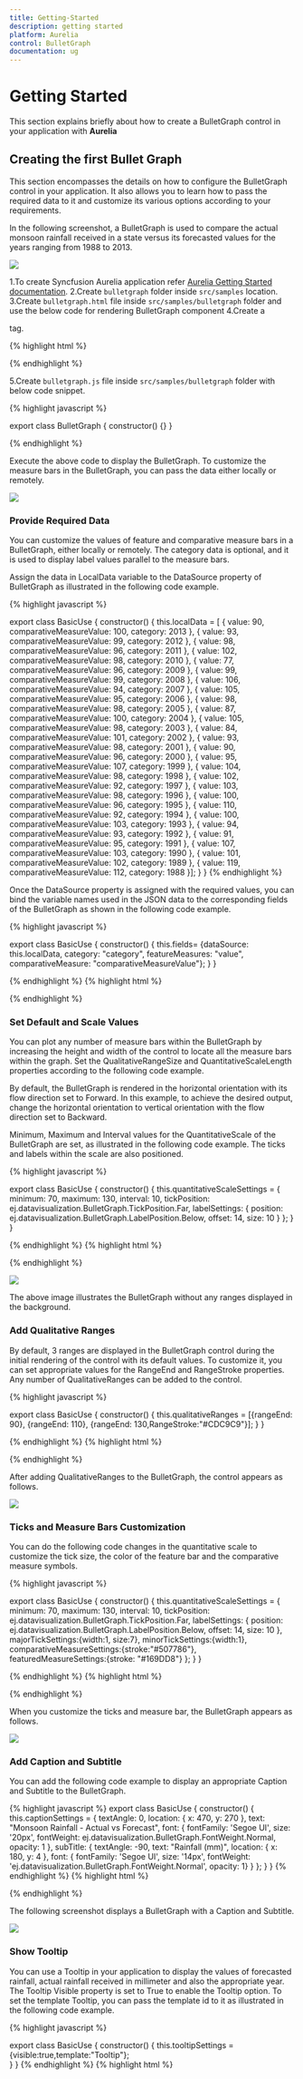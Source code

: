 ```yaml
---
title: Getting-Started
description: getting started
platform: Aurelia
control: BulletGraph
documentation: ug
---
```


# Getting Started

This section explains briefly about how to create a BulletGraph control in your application with  **Aurelia**

## Creating the first Bullet Graph 

This section encompasses the details on how to configure the BulletGraph control in your application. It also allows you to learn how to pass the required data to it and customize its various options according to your requirements.

In the following screenshot, a BulletGraph is used to compare the actual monsoon rainfall received in a state versus its forecasted values for the years ranging from 1988 to 2013.

![](Getting-Started_images/Getting-Started_img1.jpg)

1.To create Syncfusion Aurelia application refer [Aurelia Getting Started documentation](https://help.syncfusion.com/aurelia/overview#getting-started "").
2.Create `bulletgraph` folder inside `src/samples` location.
3.Create `bulletgraph.html` file inside  `src/samples/bulletgraph` folder and use the below code for rendering BulletGraph component 
4.Create a <div> tag.
	
   {% highlight html %}

<!DOCTYPE html>
<body>
<template>
<div>
     <ej-bullet-graph id="graph">
        </ej-bullet-graph>
        </div>
</template>
</body>
</html>

{% endhighlight %}

5.Create `bulletgraph.js` file inside `src/samples/bulletgraph` folder with below code snippet.

{% highlight javascript %}

export class BulletGraph {
    constructor() {}
    }

{% endhighlight %}


Execute the above code to display the BulletGraph. To customize the measure bars in the BulletGraph, you can pass the data either locally or remotely.

![](Getting-Started_images/Getting-Started_img2.png)

### Provide Required Data

You can customize the values of feature and comparative measure bars in a BulletGraph, either locally or remotely. The category data is optional, and it is used to display label values parallel to the measure bars. 

Assign the data in LocalData variable to the DataSource property of BulletGraph as illustrated in the following code example. 


{% highlight javascript %}

export class BasicUse {
constructor() {
 this.localData = [
            {
                value: 90, comparativeMeasureValue: 100,
                category: 2013
            },
            {
                value: 93, comparativeMeasureValue: 99,
                category: 2012
            },
            {
                value: 98, comparativeMeasureValue: 96,
                category: 2011
            },
            {
                value: 102, comparativeMeasureValue: 98,
                category: 2010
            },
            {
                value: 77, comparativeMeasureValue: 96,
                category: 2009
            },
            {
                value: 99, comparativeMeasureValue: 99,
                category: 2008
            },
            {
                value: 106, comparativeMeasureValue: 94,
                category: 2007
            },
            {
                value: 105, comparativeMeasureValue: 95,
                category: 2006
            },
            {
                value: 98, comparativeMeasureValue: 98,
                category: 2005
            },
            {
                value: 87, comparativeMeasureValue: 100,
                category: 2004
            },
            {
                value: 105, comparativeMeasureValue: 98,
                category: 2003
            },
            {
                value: 84, comparativeMeasureValue: 101,
                category: 2002
            },
            {
                value: 93, comparativeMeasureValue: 98,
                category: 2001
            },
            {
                value: 90, comparativeMeasureValue: 96,
                category: 2000
            },
            {
                value: 95, comparativeMeasureValue: 107,
                category: 1999
            },
            {
                value: 104, comparativeMeasureValue: 98,
                category: 1998
            },
            {
                value: 102, comparativeMeasureValue: 92,
                category: 1997
            },
            {
                value: 103, comparativeMeasureValue: 98,
                category: 1996
            },
            {
                value: 100, comparativeMeasureValue: 96,
                category: 1995
            },
            {
                value: 110, comparativeMeasureValue: 92,
                category: 1994
            },
            {
                value: 100, comparativeMeasureValue: 103,
                category: 1993
            },
            {
                value: 94, comparativeMeasureValue: 93,
                category: 1992
            },
            {
                value: 91, comparativeMeasureValue: 95,
                category: 1991
            },
            {
                value: 107, comparativeMeasureValue: 103,
                category: 1990
            },
            {
                value: 101, comparativeMeasureValue: 102,
                category: 1989
            },
            {
                value: 119, comparativeMeasureValue: 112,
                category: 1988
            }];
         }
         }
{% endhighlight %}



Once the DataSource property is assigned with the required values, you can bind the variable names used in the JSON data to the corresponding fields of the BulletGraph as shown in the following code example.
 
{% highlight javascript %}

export class BasicUse {
constructor() {
 this.fields= {dataSource: this.localData, category: "category",
                featureMeasures: "value",
                comparativeMeasure: "comparativeMeasureValue"};
}
}

{% endhighlight %}
{% highlight html %}

<!DOCTYPE html>
<body>
<template>
<div>
     <ej-bullet-graph id="graph" e-fields.bind="fields">
        </ej-bullet-graph>
        </div>
</template>
</body>
</html>

{% endhighlight %}

### Set Default and Scale Values

You can plot any number of measure bars within the BulletGraph by increasing the height and width of the control to locate all the measure bars within the graph. Set the QualitativeRangeSize and QuantitativeScaleLength properties according to the following code example.

By default, the BulletGraph is rendered in the horizontal orientation with its flow direction set to Forward. In this example, to achieve the desired output, change the horizontal orientation to vertical orientation with the flow direction set to Backward.

Minimum, Maximum and Interval values for the QuantitativeScale of the BulletGraph are set, as illustrated in the following code example. The ticks and labels within the scale are also positioned.


{% highlight javascript %}

export class BasicUse {
constructor() {
 this.quantitativeScaleSettings = { 
                minimum: 70,
                maximum: 130,
                interval: 10,
                tickPosition: ej.datavisualization.BulletGraph.TickPosition.Far,
                labelSettings: {
                position: ej.datavisualization.BulletGraph.LabelPosition.Below, offset: 14, size: 10
               }
               };
}
}

{% endhighlight %}
{% highlight html %}

<!DOCTYPE html>
<body>
<template>
<div>
     <ej-bullet-graph id="graph" e-quantitative-scale-settings.bind="quantitativeScaleSettings">
        </ej-bullet-graph>
        </div>
</template>
</body>
</html>

{% endhighlight %}


![](Getting-Started_images/Getting-Started_img3.jpg)


The above image illustrates the BulletGraph without any ranges displayed in the background.

### Add Qualitative Ranges

By default, 3 ranges are displayed in the BulletGraph control during the initial rendering of the control with its default values. To customize it, you can set appropriate values for the RangeEnd and RangeStroke properties.  Any number of QualitativeRanges can be added to the control.


{% highlight javascript %}

export class BasicUse {
constructor() {
  this.qualitativeRanges = [{rangeEnd: 90}, {rangeEnd: 110}, {rangeEnd: 130,RangeStroke:"#CDC9C9"}];
}
}

{% endhighlight %}
{% highlight html %}

<!DOCTYPE html>
<body>
<template>
<div>
     <ej-bullet-graph id="graph" e-qualitative-ranges.bind="qualitativeRanges">
        </ej-bullet-graph>
        </div>
</template>
</body>
</html>

{% endhighlight %}


After adding QualitativeRanges to the BulletGraph, the control appears as follows.



![](Getting-Started_images/Getting-Started_img4.jpg)


### Ticks and Measure Bars Customization

You can do the following code changes in the quantitative scale to customize the tick size, the color of the feature bar and the comparative measure symbols.

{% highlight javascript %}

export class BasicUse {
constructor() {
  this.quantitativeScaleSettings = { 
              minimum: 70,
                maximum: 130,
                interval: 10,
                tickPosition: ej.datavisualization.BulletGraph.TickPosition.Far,
                labelSettings: {
                position: ej.datavisualization.BulletGraph.LabelPosition.Below, offset: 14, size: 10
               },
                majorTickSettings:{width:1, size:7},
                minorTickSettings:{width:1},
                comparativeMeasureSettings:{stroke:"#507786"},
                featuredMeasureSettings:{stroke: "#169DD8"}
  };
}
}

{% endhighlight %}
{% highlight html %}

<!DOCTYPE html>
<body>
<template>
<div>
     <ej-bullet-graph id="graph" e-quantitative-scale-settings.bind="quantitativeScaleSettings">
        </ej-bullet-graph>
        </div>
</template>
</body>
</html>

{% endhighlight %}




When you customize the ticks and measure bar, the BulletGraph appears as follows.



![](Getting-Started_images/Getting-Started_img5.jpg)

### Add Caption and Subtitle

You can add the following code example to display an appropriate Caption and Subtitle to the BulletGraph.


{% highlight javascript %}
export class BasicUse {
constructor() {
 this.captionSettings =
  {
                textAngle: 0,
                location: { x: 470, y: 270 },
                text: "Monsoon Rainfall - Actual vs Forecast",
                font: { fontFamily: 'Segoe UI', size: '20px', fontWeight: ej.datavisualization.BulletGraph.FontWeight.Normal, opacity: 1 },
                subTitle: { 
                 textAngle: -90,
                    text: "Rainfall (mm)", location: { x: 180, y: 4 }, 
                    font: { fontFamily: 'Segoe UI', size: '14px',
                    fontWeight: 'ej.datavisualization.BulletGraph.FontWeight.Normal', opacity: 1} 
                    }
      };
}
}
{% endhighlight %}
{% highlight html %}

<!DOCTYPE html>
<body>
<template>
<div>
     <ej-bullet-graph id="graph" e-caption-settings.bind="captionSettings">
        </ej-bullet-graph>
        </div>
</template>
</body>
</html>

{% endhighlight %}



The following screenshot displays a BulletGraph with a Caption and Subtitle.



![](Getting-Started_images/Getting-Started_img6.jpg)

### Show Tooltip

You can use a Tooltip in your application to display the values of forecasted rainfall, actual rainfall received in millimeter and also the appropriate year. The Tooltip Visible property is set to True to enable the Tooltip option. To set the template Tooltip, you can pass the template id to it as illustrated in the following code example.


{% highlight javascript %}

export class BasicUse {
constructor() {
 this.tooltipSettings = {visible:true,template:"Tooltip"};		
}
}
{% endhighlight %}
{% highlight html %}

<!DOCTYPE html>
<body>
<template>
<div>
     <ej-bullet-graph id="graph" e-tooltip-settings.bind="tooltipSettings">
        </ej-bullet-graph>
        </div>
</template>
</body>
</html>
<div id="Tooltip"style="display:none; width:125px;padding-top: 10px;padding-bottom:10px">



<div align="center"style="font-weight:bold">

           Rainfall </div>

<table>

<tr><td>Actual</td>

<td>: {{:currentValue}}mm</td></tr>

<tr><td>Forecast</td>

<td>: {{:targetValue}}mm</td></tr>

<tr><td>Year</td>

<td>: {{:category}}</td></tr>

</table>

</div>

{% endhighlight %}

The following screenshot displays a customized BulletGraph.

![](Getting-Started_images/Getting-Started_img7.jpg)


